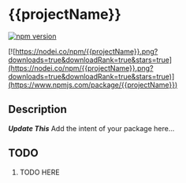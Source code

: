 # {{projectName}}

[![npm version](https://badge.fury.io/js/{{projectName}}.svg)](https://badge.fury.io/js/{{projectName}})

[![https://nodei.co/npm/{{projectName}}.png?downloads=true&downloadRank=true&stars=true](https://nodei.co/npm/{{projectName}}.png?downloads=true&downloadRank=true&stars=true)](https://www.npmjs.com/package/{{projectName}})


## Description
***Update This*** Add the intent of your package here...


## TODO
1. TODO HERE